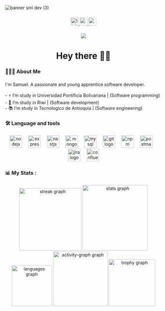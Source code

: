 ![banner sml dev (3)](https://github.com/SamuelSml8/SamuelSml8/assets/127326262/5a84e6c2-1dc7-4994-b43c-26346f26e346)

###

<div align="center">
  <a href="https://www.linkedin.com/in/samuel-vera-miranda-ba5734271/" target="_blank">
    <img src="https://img.shields.io/static/v1?message=LinkedIn&logo=linkedin&label=&color=750275&logoColor=white&labelColor=&style=for-the-badge" height="25" alt="linkedin logo"  />
  </a>
  <a href="https://www.youtube.com/channel/UCLtRDsRyhDTd5S_sl4gCy1g" target="_blank">
    <img src="https://img.shields.io/static/v1?message=Youtube&logo=youtube&label=&color=750275&logoColor=white&labelColor=&style=for-the-badge" height="25" alt="youtube logo"  />
  </a>
  <a href="mailto:veramirandasamuel6@gmail.com" target="_blank">
    <img src="https://img.shields.io/static/v1?message=Gmail&logo=gmail&label=&color=750275&logoColor=white&labelColor=&style=for-the-badge" height="25" alt="gmail logo"  />
  </a>
</div>

###

<div align="center">
  <img src="https://visitor-badge.laobi.icu/badge?page_id=SamuelSml8.SamuelSml8&left_color=purple&right_color=purple&left_text=VISITORS"  />
</div>

###

<h1 align="center">Hey there 👋🏽</h1>

###

<h3 align="left">👨🏽‍💻  About Me</h3>

###

<p align="left">I'm Samuel. A passionate and young apprentice software developer.<br><br>- ⚡ I’m study in Universidad Pontificia Bolivariana | (Software programming)<br>- 🔭 I’m study in Riwi | (Software development)<br>- 📚 I’m study in Tecnologico de Antioquia | (Software engineering)</p>

###

<h3 align="left">🛠 Language and tools</h3>

###

<div align="center">
  <img src="https://cdn.jsdelivr.net/gh/devicons/devicon/icons/nodejs/nodejs-original.svg" height="40" alt="nodejs logo"  />
  <img width="12" />
  <img src="https://skillicons.dev/icons?i=express" height="40" alt="express logo"  />
  <img width="12" />
  <img src="https://cdn.simpleicons.org/nestjs/E0234E" height="40" alt="nestjs logo"  />
  <img width="12" />
  <img src="https://cdn.simpleicons.org/mongodb/47A248" height="40" alt="mongodb logo"  />
  <img width="12" />
  <img src="https://cdn.jsdelivr.net/gh/devicons/devicon/icons/mysql/mysql-original.svg" height="40" alt="mysql logo"  />
  <img width="12" />
  <img src="https://cdn.simpleicons.org/git/F05032" height="40" alt="git logo"  />
  <img width="12" />
  <img src="https://cdn.simpleicons.org/npm/CB3837" height="40" alt="npm logo"  />
  <img width="12" />
  <img src="https://cdn.simpleicons.org/postman/FF6C37" height="40" alt="postman logo"  />
  <img width="12" />
  <img src="https://cdn.jsdelivr.net/gh/devicons/devicon/icons/jira/jira-original.svg" height="40" alt="jira logo"  />
  <img width="12" />
  <img src="https://cdn.jsdelivr.net/gh/devicons/devicon/icons/confluence/confluence-original.svg" height="40" alt="confluence logo"  />
</div>

###

<h3 align="left">📊   My Stats :</h3>

###

<div align="center">
  <img src="https://streak-stats.demolab.com?user=SamuelSml8&locale=en&mode=weekly&theme=aura&hide_border=true&border_radius=5&order=3" height="200" alt="streak graph"  />
  <img src="https://github-readme-stats.vercel.app/api?username=SamuelSml8&hide_title=false&hide_rank=false&show_icons=true&include_all_commits=true&count_private=true&disable_animations=false&theme=aura&locale=en&hide_border=true&order=1" height="210" alt="stats graph"  />
  <img src="https://github-readme-stats.vercel.app/api/top-langs?username=SamuelSml8&locale=en&hide_title=false&layout=compact&card_width=320&langs_count=6&theme=aura&hide_border=true&order=2&custom_title=Languages" height="130" alt="languages graph"  />
  <img src="https://github-readme-activity-graph.vercel.app/graph?username=SamuelSml8&hide_border=true&theme=github-dark&title_color=a277ff&line=fdc884&point=a277ff&area_color=750275&color=a277ff&bg_color=15141b&hide_title=false" height="175" alt="activity-graph graph"  />
  <img src="https://github-profile-trophy.vercel.app?username=SamuelSml8&theme=kimbie_dark&no-frame=true&no-bg=true" height="150" alt="trophy graph"  />
</div>

###
